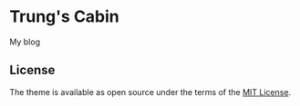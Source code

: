 # Trung's Cabin

My blog

## License

The theme is available as open source under the terms of the [MIT License](http://opensource.org/licenses/MIT).
